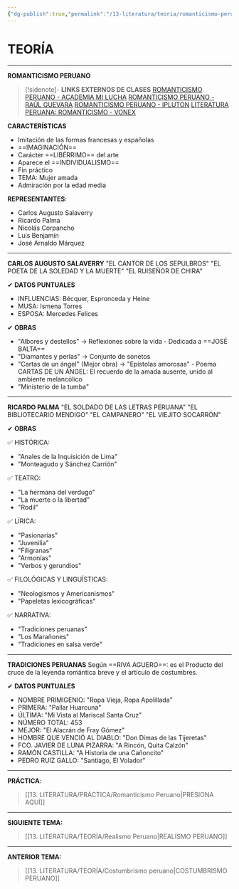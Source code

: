 ```yaml
---
{"dg-publish":true,"permalink":"/13-literatura/teoria/romanticismo-peruano/","tags":["Literatura","Teoría"]}
---
```


# TEORÍA
---
**ROMANTICISMO PERUANO**

>[!sidenote]- **LINKS EXTERNOS DE CLASES** 
>[ROMANTICISMO PERUANO - ACADEMIA MI LUCHA](https://www.youtube.com/watch?v=B_AQpTq3NJI) 
>[ROMANTICISMO PERUANO - RAÚL GUEVARA](https://www.youtube.com/watch?v=Lm-8QGY1trA)
>[ROMANTICISMO PERUANO - IPLUTON](https://www.youtube.com/watch?v=uzluPGMql60) 
>[LITERATURA PERUANA: ROMANTICISMO - VONEX](https://www.youtube.com/watch?v=J1axFEFQBhw) 

**CARACTERÍSTICAS**
- Imitación de las formas francesas y españolas
- ==IMAGINACIÓN==
- Carácter ==LIBÉRRIMO== del arte
- Aparece el ==INDIVIDUALISMO==
- Fin práctico
- TEMA: Mujer amada
- Admiración por la edad media

**REPRESENTANTES**:
- Carlos Augusto Salaverry
- Ricardo Palma
- Nicolás Corpancho
- Luis Benjamín
- José Arnaldo Márquez

---
**CARLOS AUGUSTO SALAVERRY**
"EL CANTOR DE LOS SEPULBROS"
"EL POETA DE LA SOLEDAD Y LA MUERTE"
"EL RUISEÑOR DE CHIRA"

✔ **DATOS PUNTUALES**
- INFLUENCIAS: Bécquer, Espronceda y Heine
- MUSA: Ismena Torres
- ESPOSA: Mercedes Felices

✔ **OBRAS**
- "Albores y destellos" → Reflexiones sobre la vida - Dedicada a ==JOSÉ BALTA==
- "Diamantes y perlas" → Conjunto de sonetos
- "Cartas de un ángel" (Mejor obra) → "Epístolas amorosas" - Poema CARTAS DE UN ÁNGEL: El recuerdo de la amada ausente, unido al ambiente melancólico
- "Ministerio de la tumba"

---
**RICARDO PALMA**
"EL SOLDADO DE LAS LETRAS PERUANA"
"EL BIBLIOTECARIO MENDIGO"
"EL CAMPANERO"
"EL VIEJITO SOCARRÓN"

✔ **OBRAS**

✅ HISTÓRICA:
- "Anales de la Inquisición de Lima"
- "Monteagudo y Sánchez Carrión"

✅ TEATRO:
- "La hermana del verdugo"
- "La muerte o la libertad"
- "Rodil"

✅ LÍRICA:
- "Pasionarias"
- "Juvenilia"
- "Filigranas"
- "Armonías"
- "Verbos y gerundios"

✅ FILOLÓGICAS Y LINGUÍSTICAS:
- "Neologismos y Americanismos"
- "Papeletas lexicográficas"

✅ NARRATIVA:
- "Tradiciones peruanas"
- "Los Marañones"
- "Tradiciones en salsa verde"

---
**TRADICIONES PERUANAS**
Según ==RIVA AGUERO==: es el Producto del cruce de la leyenda romántica breve y el artículo de costumbres.

✔ **DATOS PUNTUALES**
- NOMBRE PRIMIGENIO: "Ropa Vieja, Ropa Apolillada"
- PRIMERA: "Pallar Huarcuna"
- ÚLTIMA: "Mi Vista al Mariscal Santa Cruz"
- NÚMERO TOTAL: 453
- MEJOR: "El Alacrán de Fray Gómez"
- HOMBRE QUE VENCIÓ AL DIABLO: "Don Dimas de las Tijeretas"
- FCO. JAVIER DE LUNA PIZARRA: "A Rincón, Quita Calzón"
- RAMÓN CASTILLA: "A Historia de una Cañoncito"
- PEDRO RUIZ GALLO: "Santiago, El Volador"

---
**PRÁCTICA**:
>[[13. LITERATURA/PRÁCTICA/Romanticismo Peruano\|PRESIONA AQUÍ]]

---
**SIGUIENTE TEMA:** 
>[[13. LITERATURA/TEORÍA/Realismo Peruano\|REALISMO PERUANO]]

---
**ANTERIOR TEMA:** 
>[[13. LITERATURA/TEORÍA/Costumbrismo peruano\|COSTUMBRISMO PERUANO]]



